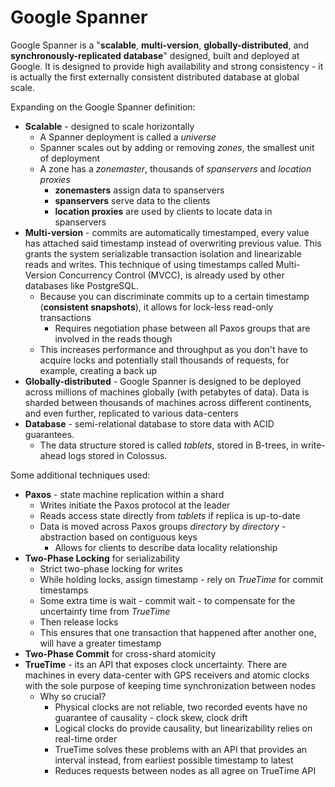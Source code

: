 # Google Spanner 
Google Spanner is a "**scalable**, **multi-version**, **globally-distributed**, and **synchronously-replicated** **database**" designed, built and deployed at Google. It is designed to provide high availability and strong consistency - it is actually the first externally consistent distributed database at global scale.

Expanding on the Google Spanner definition:
- **Scalable** - designed to scale horizontally
	- A Spanner deployment is called a _universe_
	- Spanner scales out by adding or removing _zones_, the smallest unit of deployment 
	- A zone has a _zonemaster_, thousands of _spanservers_ and _location proxies_
		- **zonemasters** assign data to spanservers
		- **spanservers** serve data to the clients
		- **location proxies** are used by clients to locate data in spanservers
- **Multi-version** - commits are automatically timestamped, every value has attached said timestamp instead of overwriting previous value. This grants the system serializable transaction isolation and linearizable reads and writes. This technique of using timestamps called Multi-Version Concurrency Control (MVCC), is already used by other databases like PostgreSQL. 
	- Because you can discriminate commits up to a certain timestamp (**consistent snapshots**), it allows for lock-less read-only transactions
		- Requires negotiation phase between all Paxos groups that are involved in the reads though
	- This increases performance and throughput as you don't have to acquire locks and potentially stall thousands of requests, for example, creating a back up
- **Globally-distributed** - Google Spanner is designed to be deployed across millions of machines globally (with petabytes of data). Data is sharded between thousands of machines across different continents, and even further, replicated to various data-centers
- **Database** - semi-relational database to store data with ACID guarantees. 
	- The data structure stored is called _tablets_, stored in B-trees, in write-ahead logs stored in Colossus.

Some additional techniques used:
- **Paxos** - state machine replication within a shard
	- Writes initiate the Paxos protocol at the leader
	- Reads access state directly from _tablets_ if replica is up-to-date
	- Data is moved across Paxos groups _directory_ by _directory_ - abstraction based on contiguous keys
		- Allows for clients to describe data locality relationship 
- **Two-Phase Locking** for serializability
	- Strict two-phase locking for writes
	- While holding locks, assign timestamp - rely on _TrueTime_ for commit timestamps 
	- Some extra time is wait - commit wait - to compensate for the uncertainty time from _TrueTime_ 
	- Then release locks
	- This ensures that one transaction that happened after another one, will have a greater timestamp
- **Two-Phase Commit** for cross-shard atomicity
- **TrueTime** - its an API that exposes clock uncertainty. There are machines in every data-center with GPS receivers and atomic clocks with the sole purpose of keeping time synchronization between nodes
	- Why so crucial? 
		- Physical clocks are not reliable, two recorded events have no guarantee of causality - clock skew, clock drift
		- Logical clocks do provide causality, but linearizability relies on real-time order
		- TrueTime solves these problems with an API that provides an interval instead, from earliest possible timestamp to latest
		- Reduces requests between nodes as all agree on TrueTime API


